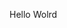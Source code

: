 Hello Wolrd












































































































































